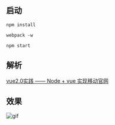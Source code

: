 ## 启动
`npm install`

`webpack -w`

`npm start`

## 解析
[vue2.0实践 —— Node + vue 实现移动官网](http://www.cnblogs.com/wx1993/p/6846848.html)

## 效果
![gif](http://images2015.cnblogs.com/blog/781464/201705/781464-20170512142250207-810817290.gif)
